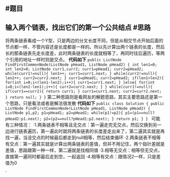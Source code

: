 #题目
---
输入两个链表，找出它们的第一个公共结点
#思路
---
将两条链表看成一个Y型，只是两边的分叉长度不同，但是从相交节点开始后面的节点都一样，不管内容还是长度都是一样的。所以先计算出两个链表的长度，然后长的那条链表先走长度差，此时两条链表的长度就相等了，再同时往后遍历，等两个引用的地址一样时则是交点。
**代码如下**
` public ListNode FindFirstCommonNode(ListNode pHead1, ListNode pHead2) {
        int len1=0;
        int len2=0;
        ListNode curr1,curr2;
        curr1=pHead1;
        curr2=pHead2;
        while(curr1!=null){
            len1++;
            curr1=curr1.next;
        }
        while(curr2!=null){
            len2++;
            curr2=curr2.next;
        }
        curr1=pHead1;
        curr2=pHead2;
        if(len1>len2){
            for(int i=0;i<(len1-len2);i++){
                curr1=curr1.next;
            }
        }else{
            for(int i=0;i<(len2-len1);i++){
                curr2=curr2.next;
            }
        }
        while(curr1!=null){
            if(curr1==curr2){
                return curr1;
            }
            curr1=curr1.next;
            curr2=curr2.next;
        }
        return null;
    }
}
`
第二种思路则是看网友的解题思路，其实主要思路还是第一个思路，只是看法或者是解法很发散
**代码如下**
`public class Solution {
    public ListNode FindFirstCommonNode(ListNode pHead1, ListNode pHead2) {
        ListNode p1,p2;
        p1=pHead1;
        p2=pHead2;
        while(p1!=p2){
            p1=(p1==null?pHead2:p1.next);
            p2=(p2==null?pHead1:p2.next);
        }
        return p1;
    }
}
`
可能有三种情况：
·1.两条链表不相等且无交点：第一遍走完无交点，然后交换到另一边进行链表遍历，第一遍此时就将两条链表的长度差走出来了，第二遍其实就是再找一遍，当没交点的时候最后都走到null相等，然后结束循环
·2.两条链表不相等有交点：第一遍其实就是计算出两条链表的差值，但并不用记住，两个指针差就是差值，思路跟第一种一样，第二遍就是找相同值
·3.相等无交点：相等但无交点，直接第一遍同时都最后走到空，一起返回
·4.相等有交点：跟情况2一样，只是差值为0






















`